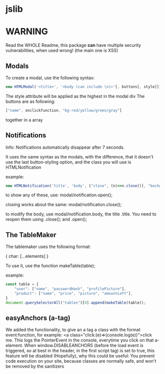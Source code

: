 # jslib

# WARNING
Read the WHOLE Readme, this package **can** have multiple security vulnerabilities, when used wrong! (the main one is XSS)


## Modals
To create a modal, use the following syntax:

```js
new HTMLModal('<title>', '<body (can include \n)>'[, buttons[, style]]);
```
The style attribute will be applied as the highest in the modal div
The buttons are as following:
```js
["name", onclickfunction, "bg-red/yellow/green/gray"]
```
together in a array



## Notifications
Info: Notifications automatically disappear after 7 seconds.

It uses the same syntax as the modals, with the difference, that it doesn't use the last button-styling option, and the class you will use is HTMLNotification

example:
```js
new HTMLNotification('title', 'body', ["close", (n)=>n.close()], "background: #ff0000");
```

to show any of these, use:
modal/notification.open();

closing works about the same:
modal/notification.close();

to modify the body, use modal/notification.body, the title .title. You need to reopen them using .close(); and .open();

## The TableMaker
The tablemaker uses the following format:

{
    char: [...elements]
}

To use it, use the function makeTable(table);

example:
```js
const table = {
    "user": ["name", "passwordHash", "profilePicture"],
    "product": ["name", "price", "picture", "amountLeft"],
}
document.querySelectorAll("tables")[0].append(makeTable(table));
```

## easyAnchors (a-tag)
We added the functionality, to give an a tag a class with the format event:function, for example: \<a class="click:(e)=>{console.log(e)}">click me</a>. This logs the PointerEvent in the console, everytime you click on that a-element. When window.DISABLEANCHORS (before the load event is triggered, so at best in the header, in the first script tag) is set to true, this feature will be disabled (Hopefully), why this could be useful: You prevent code execution on your site, because classes are normally safe, and won't be removed by the sanitizers
